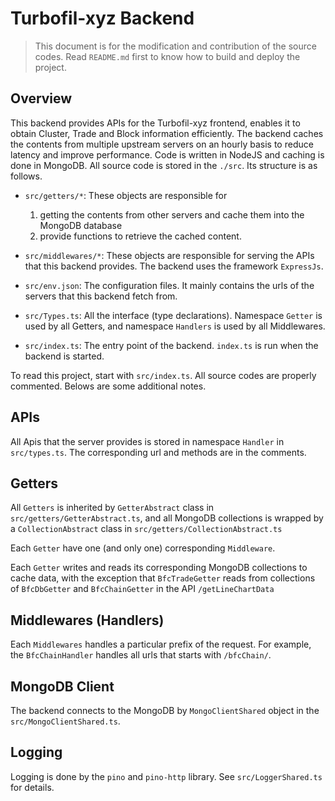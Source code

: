 # Turbofil-xyz Backend

> This document is for the modification and contribution of the source codes. Read `README.md` first to know how to build and deploy the project.

## Overview

This backend provides APIs for the Turbofil-xyz frontend, enables it to obtain Cluster, Trade and Block information efficiently. The backend caches the contents from multiple upstream servers on an hourly basis to reduce latency and improve performance. Code is written in NodeJS and caching is done in MongoDB. All source code is stored in the `./src`. Its structure is as follows.


* `src/getters/*`: These objects are responsible for
  1. getting the contents from other servers and cache them into the MongoDB database
  2. provide functions to retrieve the cached content.

* `src/middlewares/*`: These objects are responsible for serving the APIs that this backend provides. The backend uses the framework `ExpressJs`.
  
* `src/env.json`: The configuration files. It mainly contains the urls of the servers that this backend fetch from.
  
* `src/Types.ts`: All the interface (type declarations). Namespace `Getter` is used by all Getters, and namespace `Handlers` is used by all Middlewares.
  
* `src/index.ts`: The entry point of the backend. `index.ts` is run when the backend is started.

To read this project, start with `src/index.ts`. All source codes are properly commented. Belows are some additional notes.

## APIs

All Apis that the server provides is stored in namespace `Handler` in `src/types.ts`. The corresponding url and methods are in the comments.

## Getters

All `Getters` is inherited by `GetterAbstract` class in `src/getters/GetterAbstract.ts`, and all MongoDB collections is wrapped by a `CollectionAbstract` class in `src/getters/CollectionAbstract.ts`

Each `Getter` have one (and only one) corresponding `Middleware`.

Each `Getter` writes and reads its corresponding MongoDB collections to cache data, with the exception that `BfcTradeGetter` reads from collections of `BfcDbGetter` and `BfcChainGetter` in the API `/getLineChartData`

## Middlewares (Handlers)

Each `Middlewares` handles a particular prefix of the request. For example, the `BfcChainHandler` handles all urls that starts with `/bfcChain/`.

## MongoDB Client

The backend connects to the MongoDB by `MongoClientShared` object in the `src/MongoClientShared.ts`.

## Logging

Logging is done by the `pino` and `pino-http` library. See `src/LoggerShared.ts` for details.